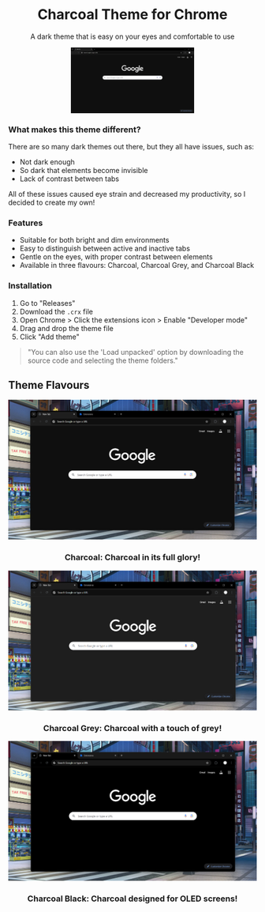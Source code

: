 <div align="center">
  <h1>Charcoal Theme for Chrome</h1>
  <p>A dark theme that is easy on your eyes and comfortable to use</p>
</div>

<div style="display: flex; flex-wrap: wrap; gap: 10px; justify-content: center; text-align: center;">
  <img src="https://raw.githubusercontent.com/Exotic-Lambo/Charcoal/main/Screenshots/1.%20Charcoal.png" alt="Charcoal" width="250" />
</div>


### What makes this theme different?
There are so many dark themes out there, but they all have issues, such as:

 - Not dark enough
 - So dark that elements become invisible
 - Lack of contrast between tabs

All of these issues caused eye strain and decreased my productivity, so I decided to create my own!

### Features

 - Suitable for both bright and dim environments
 - Easy to distinguish between active and inactive tabs
 - Gentle on the eyes, with proper contrast between elements
 - Available in three flavours: Charcoal, Charcoal Grey, and Charcoal Black

### Installation

1. Go to "Releases"
2. Download the `.crx` file
3. Open Chrome > Click the extensions icon > Enable "Developer mode"
4. Drag and drop the theme file
5. Click "Add theme"

> "You can also use the 'Load unpacked' option by downloading the source code and selecting the theme folders."

## Theme Flavours

![Charcoal](https://github.com/Exotic-Lambo/Charcoal/blob/main/Screenshots/Charcoal.png)
<h3 align="center">Charcoal: Charcoal in its full glory!</h3>

![Charcoal Grey](https://github.com/Exotic-Lambo/Charcoal/blob/main/Screenshots/Charcoal%20Grey.png)
<h3 align="center">Charcoal Grey: Charcoal with a touch of grey!</h3>

![Charcoal Black](https://github.com/Exotic-Lambo/Charcoal/blob/main/Screenshots/Charcoal%20Black.png)
<h3 align="center">Charcoal Black: Charcoal designed for OLED screens!</h3>
